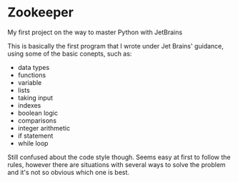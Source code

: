 # Zookeeper
My first project on the way to master Python with JetBrains

This is basically the first program that I wrote under Jet Brains' guidance, 
using some of the basic conepts, such as:
- data types
- functions
- variable
- lists
- taking input
- indexes
- boolean logic
- comparisons
- integer arithmetic
- if statement 
- while loop

Still confused about the code style though. Seems easy at first to follow the rules, 
however there are situations with several ways to solve the problem and it's not 
so obvious which one is best.

